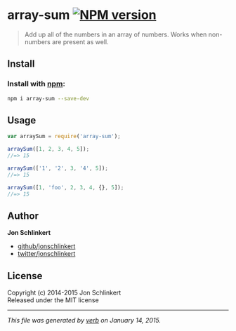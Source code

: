 # array-sum [![NPM version](https://badge.fury.io/js/array-sum.svg)](http://badge.fury.io/js/array-sum)

> Add up all of the numbers in an array of numbers. Works when non-numbers are present as well.

## Install
### Install with [npm](npmjs.org):

```bash
npm i array-sum --save-dev
```

## Usage

```js
var arraySum = require('array-sum');

arraySum([1, 2, 3, 4, 5]);
//=> 15

arraySum(['1', '2', 3, '4', 5]);
//=> 15

arraySum([1, 'foo', 2, 3, 4, {}, 5]);
//=> 15
```

## Author

**Jon Schlinkert**
 
+ [github/jonschlinkert](https://github.com/jonschlinkert)
+ [twitter/jonschlinkert](http://twitter.com/jonschlinkert) 

## License
Copyright (c) 2014-2015 Jon Schlinkert  
Released under the MIT license

***

_This file was generated by [verb](https://github.com/assemble/verb) on January 14, 2015._